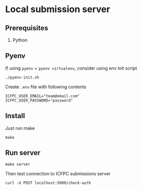 # Local submission server

## Prerequisites
  1. Python

## Pyenv

If using `pyenv` + `pyenv virtualenv`, consider using env init script
```
./pyenv-init.sh
```

Create `.env` file with following contents

```
ICFPC_USER_EMAIL="team@email.com"
ICFPC_USER_PASSWORD="password"
```

## Install

Just run make

```
make
```

## Run server

```
make server
```

Then test connection to ICFPC submissions server

```
curl -X POST localhost:5000/check-auth
```
